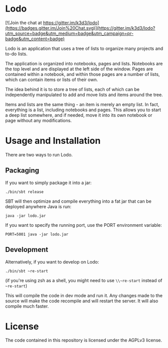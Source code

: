 # Lodo

[![Join the chat at https://gitter.im/k3d3/lodo](https://badges.gitter.im/Join%20Chat.svg)](https://gitter.im/k3d3/lodo?utm_source=badge&utm_medium=badge&utm_campaign=pr-badge&utm_content=badge)

Lodo is an application that uses a tree of lists to organize many projects and to-do lists.

The application is organized into notebooks, pages and lists. Notebooks are the top level and
are displayed at the left side of the window. Pages are contained within a notebook, and within
those pages are a number of lists, which can contain items or lists of their own.

The idea behind it is to store a tree of lists, each of which can be independently manipulated to
add and move lists and items around the tree.

Items and lists are the same thing - an item is merely an empty list. In fact, everything is a list,
including notebooks and pages. This allows you to start a deep list somewhere, and if needed, move it
into its own notebook or page without any modifications.

# Usage and Installation

There are two ways to run Lodo.

## Packaging
If you want to simply package it into a jar:

    ./bin/sbt release

SBT will then optimize and compile everything into a fat jar that can be deployed anywhere Java is run:

    java -jar lodo.jar

If you want to specify the running port, use the PORT environment variable:

    PORT=5001 java -jar lodo.jar


## Development
Alternatively, if you want to develop on Lodo:

    ./bin/sbt ~re-start

(if you're using zsh as a shell, you might need to use `\\~re-start` instead of `~re-start`)

This will compile the code in dev mode and run it. Any changes made to the source will make
the code recompile and will restart the server. It will also compile much faster.

# License

The code contained in this repository is licensed under the AGPLv3 license.